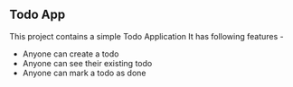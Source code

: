 ## Todo App
This project contains a simple Todo Application
It has following features - 

- Anyone can create a todo
- Anyone can see their existing todo
- Anyone can mark a todo as done 
